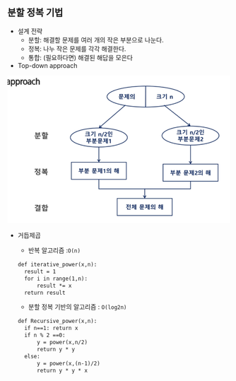 ## 분할 정복 기법

* 설계 전략
  * 분할: 해결할 문제를 여러 개의 작은 부분으로 나눈다.
  * 정복: 나누 작은 문제를 각각 해결한다.
  * 통합: (필요하다면) 해결된 해답을 모은다
* Top-down approach

![image-20211215144251865](01_분할정복기법.assets/image-20211215144251865.png)

* 거듭제곱

  * 반복 알고리즘 :`O(n)`

  ```
  def iterative_power(x,n):
  	result = 1
  	for i in range(1,n):
  		result *= x
  	return result
  ```

  * 분할 정복 기반의 알고리즘 : `O(log2n)`

  ```
  def Recursive_power(x,n):
  	if n==1: return x
  	if n % 2 ==0:
  		y = power(x,n/2)
  		return y * y
  	else:
  		y = power(x,(n-1)/2)
  		return y * y * x
  ```

  